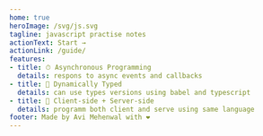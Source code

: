 ```yaml
---
home: true
heroImage: /svg/js.svg
tagline: javascript practise notes
actionText: Start →
actionLink: /guide/
features:
- title: ⏱ Asynchronous Programming
  details: respons to async events and callbacks
- title: 🔢 Dynamically Typed
  details: can use types versions using babel and typescript
- title: 🔀 Client-side + Server-side
  details: programm both client and serve using same language
footer: Made by Avi Mehenwal with ❤️
---
```

